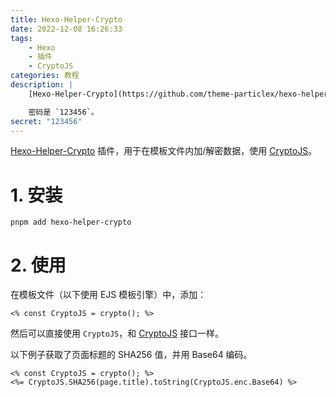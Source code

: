 ```yaml
---
title: Hexo-Helper-Crypto
date: 2022-12-08 16:26:33
tags:
    - Hexo
    - 插件
    - CryptoJS
categories: 教程
description: |
    [Hexo-Helper-Crypto](https://github.com/theme-particlex/hexo-helper-crypto) 插件，用于在模板文件内加/解密数据，使用 [CryptoJS](https://github.com/brix/crypto-js)。

    密码是 `123456`。
secret: "123456"
---
```


[Hexo-Helper-Crypto](https://github.com/theme-particlex/hexo-helper-crypto) 插件，用于在模板文件内加/解密数据，使用 [CryptoJS](https://github.com/brix/crypto-js)。

<!-- more -->

# 1. 安装

```shell
pnpm add hexo-helper-crypto
```

# 2. 使用

在模板文件（以下使用 EJS 模板引擎）中，添加：

```ejs
<% const CryptoJS = crypto(); %>
```

然后可以直接使用 `CryptoJS`，和 [CryptoJS](https://github.com/brix/crypto-js) 接口一样。

以下例子获取了页面标题的 SHA256 值，并用 Base64 编码。

```ejs
<% const CryptoJS = crypto(); %>
<%= CryptoJS.SHA256(page.title).toString(CryptoJS.enc.Base64) %>
```
